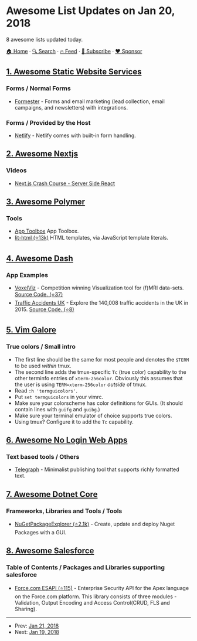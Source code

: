 # Awesome List Updates on Jan 20, 2018

8 awesome lists updated today.

[🏠 Home](/README.md) · [🔍 Search](https://www.trackawesomelist.com/search/) · [🔥 Feed](https://www.trackawesomelist.com/rss.xml) · [📮 Subscribe](https://trackawesomelist.us17.list-manage.com/subscribe?u=d2f0117aa829c83a63ec63c2f&id=36a103854c) · [❤️  Sponsor](https://github.com/sponsors/theowenyoung)



## [1. Awesome Static Website Services](/content/agarrharr/awesome-static-website-services/README.md)

### Forms / Normal Forms

*   [Formester](https://www.formester.com) - Forms and email marketing (lead collection, email campaigns, and newsletters) with integrations.

### Forms / Provided by the Host

*   [Netlify](https://www.netlify.com/docs/form-handling/) - Netlify comes with built-in form handling.

## [2. Awesome Nextjs](/content/unicodeveloper/awesome-nextjs/README.md)

### Videos

*   [Next.js Crash Course - Server Side React](https://www.youtube.com/watch?v=IkOVe40Sy0U)

## [3. Awesome Polymer](/content/Granze/awesome-polymer/README.md)

### Tools

*   [App Toolbox](https://www.polymer-project.org/2.0/toolbox/) App Toolbox.
*   [lit-html (⭐13k)](https://github.com/Polymer/lit-html) HTML templates, via JavaScript template literals.

## [4. Awesome Dash](/content/ucg8j/awesome-dash/README.md)

### App Examples

*   [VoxelViz](http://lukas-snoek.com/voxelviz) - Competition winning Visualization tool for (f)MRI data-sets. [Source Code. (⭐37)](https://github.com/lukassnoek/VoxelViz)
*   [Traffic Accidents UK](https://traffic-accidents-uk.herokuapp.com/) - Explore the 140,008 traffic accidents in the UK in 2015. [Source Code. (⭐8)](https://github.com/richard-muir/uk-car-accidents)

## [5. Vim Galore](/content/mhinz/vim-galore/README.md)

### True colors / Small intro

*   The first line should be the same for most people and denotes the `$TERM` to
    be used *within* tmux.
*   The second line adds the tmux-specific `Tc` (true color) capability to the
    other terminfo entries of `xterm-256color`. Obviously this assumes that the
    user is using `TERM=xterm-256color` *outside* of tmux.
*   Read `:h 'termguicolors'`.
*   Put `set termguicolors` in your vimrc.
*   Make sure your colorscheme has color definitions for GUIs. (It should contain
    lines with `guifg` and `guibg`.)
*   Make sure your terminal emulator of choice supports true colors.
*   Using tmux? Configure it to add the `Tc` capability.

## [6. Awesome No Login Web Apps](/content/aviaryan/awesome-no-login-web-apps/README.md)

### Text based tools / Others

*   [Telegraph](http://telegra.ph/) - Minimalist publishing tool that supports richly formatted text.

## [7. Awesome Dotnet Core](/content/thangchung/awesome-dotnet-core/README.md)

### Frameworks, Libraries and Tools / Tools

*   [NuGetPackageExplorer (⭐2.1k)](https://github.com/NuGetPackageExplorer/NuGetPackageExplorer) - Create, update and deploy Nuget Packages with a GUI.

## [8. Awesome Salesforce](/content/mailtoharshit/awesome-salesforce/README.md)

### Table of Contents / Packages and Libraries supporting salesforce

*   [Force.com ESAPI (⭐115)](https://github.com/forcedotcom/force-dot-com-esapi) - Enterprise Security API for the Apex language on the Force.com platform. This library consists of three modules - Validation, Output Encoding and Access Control(CRUD, FLS and Sharing).

---

- Prev: [Jan 21, 2018](/content/2018/01/21/README.md)
- Next: [Jan 19, 2018](/content/2018/01/19/README.md)